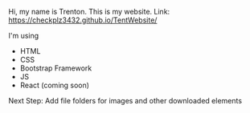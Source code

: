Hi, my name is Trenton. This is my website.
Link: https://checkplz3432.github.io/TentWebsite/

I'm using
- HTML
- CSS
- Bootstrap Framework
- JS
- React (coming soon)

Next Step:
Add file folders for images and other downloaded elements
